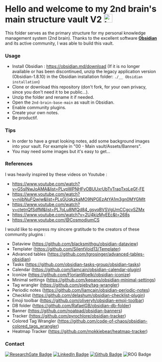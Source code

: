 # Hello and welcome to my 2nd brain's main structure vault V2 <img src="https://user-images.githubusercontent.com/1303154/88677602-1635ba80-d120-11ea-84d8-d263ba5fc3c0.gif" width="28px" height="28px" alt="hi"> 

This folder serves as the primary structure for my personal knowledge management system (2nd brain). Thanks to the excellent software [**Obsidian**](https://obsidian.md/download) and its active community, I was able to build this vault. 

### Usage

- Install Obsidian : https://obsidian.md/download (If it is no longer available or has been discontinued, unzip the legacy application version (Obsidian-1.8.10) in the Obsidian installation folder: `./__ Obsidian installation`)
- Clone or download this repository (don't fork, for your own privacy, since you don't need it to be public...). 
- Unzip the folder and rename it if needed.
- Open the `2nd-brain-base-main` as vault in Obsidian.
- Enable community plugins.
- Create your own notes. 
- Be productif.

### Tips

- In order to have a great looking notes, add some background images into your vault. For example in "00 - Main vault/Assets/Banners".
- You may need some images but it's easy to get...

### References

I was heavily inspired by these videos on Youtube :
- https://www.youtube.com/watch?v=G5slNwJoAMA&list=PLvpWPNHFvOBUUxrUbTvTrapTxoLeGf-FE
- https://www.youtube.com/watch?v=njibNuFQwjw&list=PLsGUqkzkaMO9NPGEzAtYA1m3gn0MYGMlt
- https://www.youtube.com/watch?v=ctetnQfSdfM&list=PL7oLu8NfQd84_gsyqBVSVgUmCCgcvSZMx 
- https://www.youtube.com/watch?v=2U4kizMyEEc&t=268s
- https://www.youtube.com/@CosmodiumCS


I would like to express my sincere gratitude to the creators of these community plugins :
- Dataview (https://github.com/blacksmithgu/obsidian-dataview)
- Templater (https://github.com/SilentVoid13/Templater)
- Advanced tables (https://github.com/tgrosinger/advanced-tables-obsidian)
- Tasks (https://github.com/obsidian-tasks-group/obsidian-tasks)
- Calendar (https://github.com/liamcain/obsidian-calendar-plugin)
- Iconize (https://github.com/FlorianWoelki/obsidian-iconize)
- Minimal settings (https://github.com/kepano/obsidian-minimal-settings)
- Tag wrangler (https://github.com/pjeby/tag-wrangler)
- Periodic notes (https://github.com/liamcain/obsidian-periodic-notes)
- Checklist (https://github.com/delashum/obsidian-checklist-plugin)
- Emoji toolbar (https://github.com/oliveryh/obsidian-emoji-toolbar)
- DB folder (https://github.com/RafaelGB/obsidian-db-folder)
- Banner (https://github.com/noatpad/obsidian-banners)
- Tracker (https://github.com/pyrochlore/obsidian-tracker)
- Colored Tag Wrangler (https://github.com/code-of-chaos/obsidian-colored_tags_wrangler)
- Heatmap Tracker (https://github.com/mokkiebear/heatmap-tracker)

### Contact

[![ResearchGate Badge](https://img.shields.io/badge/Anas--Berka-%2300CCBB?logo=researchgate&logoColor=white)](https://www.researchgate.net/profile/Anas-Berka)
[![LinkedIn Badge](https://img.shields.io/badge/Anas%20Berka-%230A66C2?logo=linkedin&logoColor=white)](https://www.linkedin.com/in/berka-anas/)
[![Github Badge](https://img.shields.io/badge/AnasBerka-%23181717?logo=github&logoColor=white)](https://github.com/AnasBerka)
![ROG Badge](https://img.shields.io/badge/Cj%20Baneraska-%23FF0029?logo=republicofgamers&logoColor=white)
